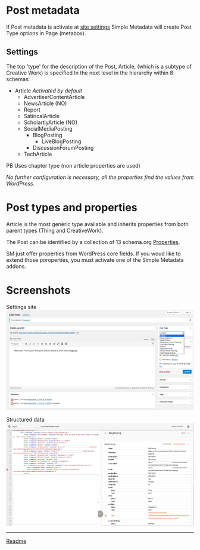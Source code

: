 # Post metadata

If Post metadata is activate at [site settings](/doc-settings-site.md) Simple Metadata will create Post Type options in Page (metabox).

## Settings

The top 'type' for the description of the Post, Article, (which is a subtype of Creative Work) is specified In the next level in the hierarchy within 8 schemas:
* Article *Activated by default*
  * AdvertiserContentArticle
  * NewsArticle (NO)
  * Report
  * SatiricalArticle
  * ScholartlyArticle (NO)
  * SocialMediaPosting
    * BlogPosting
      * LiveBlogPosting
    * DiscussionForumPosting
  * TechArticle

PB Uses chapter type (non article properties are used)

_No further configuration is necessary, all the properties find the values from WordPress._

# Post types and properties

Article is the most generic type available and inherits properties from both parent types (Thing and CreativeWork).

The Post can be identified by a collection of 13 schema.org [Properties](/doc/doc-metadata-post.md).

SM just offer properties from WordPress core fields. If you woud like to extend those poroperties, you must activate one of the Simple Metadata addons.

# Screenshots

Settings site
![settings-post](/doc/images/settings-post.png)

Structured data
![structured-data-post](/doc/images/structured-data-post.png)

---

[Readme](//Readme.md)

